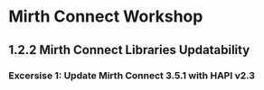 # Mirth Connect Workshop

## 1.2.2 Mirth Connect Libraries Updatability

### Excersise 1: Update Mirth Connect 3.5.1 with HAPI v2.3

